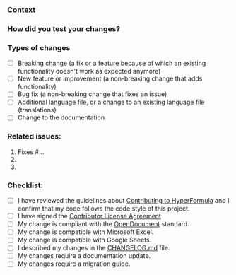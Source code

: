 ### Context
<!--- Why are your changes required? What problem do they solve? -->

### How did you test your changes?
<!--- Describe in detail how you tested your changes. -->

### Types of changes
<!--- What types of changes does your code introduce? Put an `x` in each box that applies. -->
- [ ] Breaking change (a fix or a feature because of which an existing functionality doesn't work as expected anymore)
- [ ] New feature or improvement (a non-breaking change that adds functionality)
- [ ] Bug fix (a non-breaking change that fixes an issue)
- [ ] Additional language file, or a change to an existing language file (translations)
- [ ] Change to the documentation

### Related issues:
1. Fixes #...
2.
3.

### Checklist:
<!--- Go through the points below, and put an `x` in each box that applies. -->
<!--- If you're unsure about any of these, contact us. We're always glad to help! -->
- [ ] I have reviewed the guidelines about [Contributing to HyperFormula](https://hyperformula.handsontable.com/guide/contributing.html) and I confirm that my code follows the code style of this project.
- [ ] I have signed the [Contributor License Agreement](https://goo.gl/forms/yuutGuN0RjsikVpM2)
- [ ] My change is compliant with the [OpenDocument](https://docs.oasis-open.org/office/OpenDocument/v1.3/os/part4-formula/OpenDocument-v1.3-os-part4-formula.html) standard.
- [ ] My change is compatible with Microsoft Excel.
- [ ] My change is compatible with Google Sheets.
- [ ] I described my changes in the [CHANGELOG.md](https://github.com/handsontable/hyperformula/blob/master/CHANGELOG.md) file.
- [ ] My changes require a documentation update.
- [ ] My changes require a migration guide.
